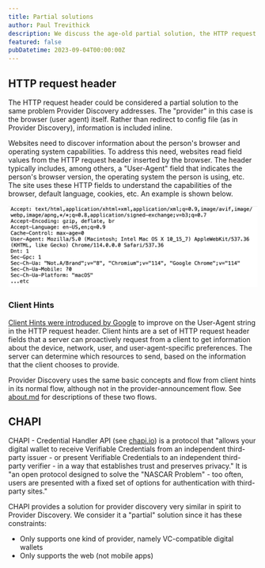 ```yaml
---
title: Partial solutions
author: Paul Trevithick
description: We discuss the age-old partial solution, the HTTP request header.
featured: false
pubDatetime: 2023-09-04T00:00:00Z
---
```


## HTTP request header

The HTTP request header could be considered a partial solution to the same problem Provider Discovery addresses. The "provider" in this case is the browser (user agent) itself. Rather than redirect to config file (as in Provider Discovery), information is included inline. 

Websites need to discover information about the person's browser and operating system capabilities. To address this need, websites read field values from the HTTP request header inserted by the browser. The header typically includes, among others, a "User-Agent" field that indicates the person's browser version, the operating system the person is using, etc. The site uses these HTTP fields to understand the capabilities of the browser, default language, cookies, etc. An example is shown below.

![http-header](../../assets/http-header.png)

### Client Hints

[Client Hints were introduced by Google](https://developer.chrome.com/en/articles/user-agent-client-hints/) to improve on the User-Agent string in the HTTP request header. Client hints are a set of HTTP request header fields that a server can proactively request from a client to get information about the device, network, user, and user-agent-specific preferences. The server can determine which resources to send, based on the information that the client chooses to provide. 

Provider Discovery uses the same basic concepts and flow from client hints in its normal flow, although not in the provider-announcement flow. See [about.md](../../pages/about.md) for descriptions of these two flows.

## CHAPI

CHAPI - Credential Handler API (see [chapi.io](https://chapi.io)) is a protocol that "allows your digital wallet to receive Verifiable Credentials from an independent third-party issuer - or present Verifiable Credentials to an independent third-party verifier - in a way that establishes trust and preserves privacy." It is "an open protocol designed to solve the "NASCAR Problem" - too often, users are presented with a fixed set of options for authentication with third-party sites." 

CHAPI provides a solution for provider discovery very similar in spirit to Provider Discovery. We consider it a "partial" solution since it has these constraints:

- Only supports one kind of provider, namely VC-compatible digital wallets
- Only supports the web (not mobile apps)





